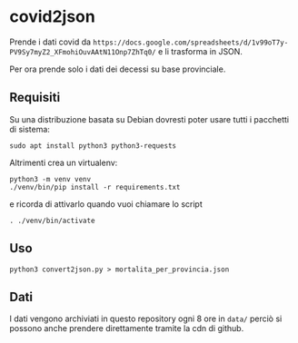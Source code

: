 # covid2json

Prende i dati covid da `https://docs.google.com/spreadsheets/d/1v99oT7y-PV9Sy7myZ2_XFmohiOuvAAtN11Onp7ZhTq0/` e li trasforma in JSON.

Per ora prende solo i dati dei decessi su base provinciale.

## Requisiti

Su una distribuzione basata su Debian dovresti poter usare tutti i pacchetti di sistema:

```
sudo apt install python3 python3-requests
```

Altrimenti crea un virtualenv:

```
python3 -m venv venv
./venv/bin/pip install -r requirements.txt
```

e ricorda di attivarlo quando vuoi chiamare lo script

```
. ./venv/bin/activate
```

## Uso

```
python3 convert2json.py > mortalita_per_provincia.json
```

## Dati

I dati vengono archiviati in questo repository ogni 8 ore in `data/` perciò si possono anche
prendere direttamente tramite la cdn di github.
